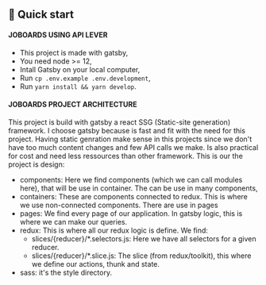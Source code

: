 ## 🚀 Quick start

  #### JOBOARDS USING API LEVER
  - This project is made with gatsby,
  - You need node >= 12,
  - Intall Gatsby on your local computer,
  - Run `cp .env.example .env.development`,
  - Run `yarn install && yarn develop`.

  #### JOBOARDS PROJECT ARCHITECTURE
  
  This project is build with gatsby a react SSG (Static-site generation)  framework. I choose gatsby because is fast and fit with the need for this project. Having static genration make sense in this projects since we don't have too much content changes and few API calls we make. Is also practical for cost and need less ressources than other framework. This is our the project is design:
  - components: Here we find components (which we can call modules here), that will be use in container. The can be use in many components,
  - containers: These are components connected to redux. This is where we use non-connected components. There are use in pages
  - pages: We find every page of our application. In gatsby logic, this is where we can make our queries.
  - redux: This is where all our redux logic is define. We find:
    - slices/{reducer}/*.selectors.js: Here we have all selectors for a given reducer.
    - slices/{reducer}/*.slice.js: The slice (from redux/toolkit), this where we define our actions, thunk and state.
  - sass: it's the style directory.